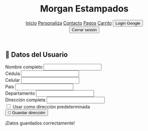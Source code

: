<!DOCTYPE html>
<html lang="es">
<head>
  <meta charset="UTF-8" />
  <meta name="viewport" content="width=device-width, initial-scale=1.0" />
  <title>Datos del Usuario - Morgan Estampados</title>
  <script src="https://cdn.tailwindcss.com"></script>
  <script src="https://www.gstatic.com/firebasejs/9.22.2/firebase-app-compat.js"></script>
  <script src="https://www.gstatic.com/firebasejs/9.22.2/firebase-auth-compat.js"></script>
  <script src="https://www.gstatic.com/firebasejs/9.22.2/firebase-firestore-compat.js"></script>
</head>
<body class="min-h-screen bg-cover bg-no-repeat bg-center text-gray-900" style="background-image: url('fondopagina2.png');">
  <header class="bg-red-700 text-white p-4 shadow-md flex justify-between items-center">
    <h1 class="text-2xl font-bold">Morgan Estampados</h1>
    <nav class="space-x-4 flex items-center relative">
      <a href="index.html" class="hover:underline">Inicio</a>
      <a href="personaliza.html" class="hover:underline">Personaliza</a>
      <a href="contacto.html" class="hover:underline">Contacto</a>
      <a href="pagos.html" class="hover:underline">Pagos</a>
      <a href="carro.html" class="hover:underline">Carrito</a>
      <button id="loginBtn" class="bg-white text-red-700 px-2 py-1 rounded">Login Google</button>
      <div id="userDropdown" class="relative hidden">
        <div id="userCircle" class="w-8 h-8 rounded-full bg-white text-red-700 font-bold flex items-center justify-center cursor-pointer"></div>
        <div id="userMenu" class="absolute right-0 mt-2 w-40 bg-white text-red-700 rounded shadow-lg hidden z-50">
          <button id="logoutBtn" class="block w-full text-left px-4 py-2 hover:bg-gray-100">Cerrar sesión</button>
        </div>
      </div>
    </nav>
  </header>

  <section class="max-w-4xl mx-auto mt-12 bg-white border-4 border-red-600 rounded-2xl shadow-2xl p-10">
    <h2 class="text-4xl font-extrabold text-center text-red-700 mb-6">👤 Datos del Usuario</h2>
    <form id="form-usuario" class="space-y-6">
      <div class="grid md:grid-cols-2 gap-6">
        <div>
          <label class="block text-red-700 font-bold mb-2">Nombre completo</label>
          <input type="text" id="nombre" required class="w-full border-2 border-red-300 rounded-xl px-4 py-3" />
        </div>
        <div>
          <label class="block text-red-700 font-bold mb-2">Cédula</label>
          <input type="text" id="cedula" required class="w-full border-2 border-red-300 rounded-xl px-4 py-3" />
        </div>
      </div>
      <div class="grid md:grid-cols-2 gap-6">
        <div>
          <label class="block text-red-700 font-bold mb-2">Celular</label>
          <input type="tel" id="celular" required class="w-full border-2 border-red-300 rounded-xl px-4 py-3" />
        </div>
        <div>
          <label class="block text-red-700 font-bold mb-2">País</label>
          <input type="text" id="pais" required class="w-full border-2 border-red-300 rounded-xl px-4 py-3" />
        </div>
      </div>
      <div class="grid md:grid-cols-2 gap-6">
        <div>
          <label class="block text-red-700 font-bold mb-2">Departamento</label>
          <input type="text" id="departamento" required class="w-full border-2 border-red-300 rounded-xl px-4 py-3" />
        </div>
        <div>
          <label class="block text-red-700 font-bold mb-2">Dirección completa</label>
          <input type="text" id="direccion" required class="w-full border-2 border-red-300 rounded-xl px-4 py-3" />
        </div>
      </div>
      <div class="flex items-center gap-3 mt-4">
        <input type="checkbox" id="predeterminada" class="h-5 w-5 text-red-700 border-gray-300 rounded" />
        <label for="predeterminada" class="text-red-700 font-medium">Usar como dirección predeterminada</label>
      </div>
      <div class="flex justify-center mt-8 gap-4">
        <button type="submit" class="bg-red-700 text-white px-8 py-3 rounded-full font-bold hover:scale-105 transition-transform">📂 Guardar dirección</button>
      </div>
    </form>
    <div id="estado-usuario" class="text-center mt-6 text-green-700 font-semibold hidden">¡Datos guardados correctamente!</div>
  </section>

  <script>
    const firebaseConfig = {
      apiKey: "AIzaSyBCwRVaG0-WUaV2SchY00LlpX_VzGCvj8o",
      authDomain: "morganestampadoslogin.firebaseapp.com",
      projectId: "morganestampadoslogin",
      storageBucket: "morganestampadoslogin.appspot.com",
      messagingSenderId: "807816306056",
      appId: "1:807816306056:web:ac494752760b365e15ae3d"
    };
    firebase.initializeApp(firebaseConfig);
    const auth = firebase.auth();
    const db = firebase.firestore();

    auth.onAuthStateChanged(user => {
      if (!user) {
        alert("Inicia sesión para editar tus datos.");
        return;
      }

      document.getElementById("form-usuario").addEventListener("submit", async (e) => {
        e.preventDefault();
        const data = {
          nombre: document.getElementById("nombre").value,
          cedula: document.getElementById("cedula").value,
          celular: document.getElementById("celular").value,
          pais: document.getElementById("pais").value,
          departamento: document.getElementById("departamento").value,
          direccion: document.getElementById("direccion").value,
          predeterminada: document.getElementById("predeterminada").checked,
          timestamp: new Date()
        };

        await db.collection("usuarios").doc(user.email).collection("direcciones").add(data);
        document.getElementById("estado-usuario").classList.remove("hidden");
      });
    });
  </script>
</body>
</html>

